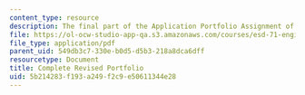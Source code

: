 ```yaml
---
content_type: resource
description: The final part of the Application Portfolio Assignment of the course.
file: https://ol-ocw-studio-app-qa.s3.amazonaws.com/courses/esd-71-engineering-systems-analysis-for-design-fall-2008/5b214283f193a249f2c9e50611344e28_ap_complete.pdf
file_type: application/pdf
parent_uid: 549db3c7-330e-b0d5-d5b3-218a8dca6dff
resourcetype: Document
title: Complete Revised Portfolio
uid: 5b214283-f193-a249-f2c9-e50611344e28
---
```

